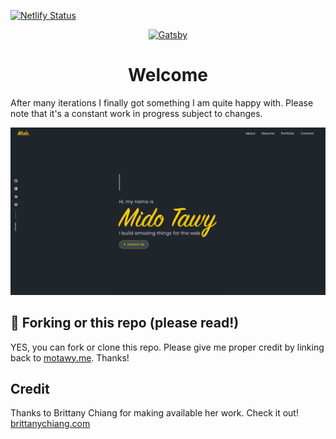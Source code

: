 [![Netlify Status](https://api.netlify.com/api/v1/badges/49eb5538-be2a-44ab-9694-9e0a36aebef0/deploy-status)](https://app.netlify.com/sites/motawy/deploys)

<p align="center">
  <a href="https://www.gatsbyjs.org">
    <img alt="Gatsby" src="https://www.gatsbyjs.org/monogram.svg" width="60" />
  </a>
</p>
<h1 align="center">
  Welcome
</h1>

After many iterations I finally got something I am quite happy with.
Please note that it's a constant work in progress subject to changes. 

![demo](https://raw.githubusercontent.com/motawy/portfolio-gatsby/master/static/images/siteImage.png)

## 🚨 Forking or this repo (please read!)

YES, you can fork or clone this repo. Please give me proper credit by linking back to [motawy.me](https://motawy.me). Thanks!

## Credit

Thanks to Brittany Chiang for making available her work. Check it out!
[brittanychiang.com](https://brittanychiang.com)
